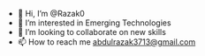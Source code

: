 - 👋 Hi, I’m @Razak0
- 👀 I’m interested in Emerging Technologies
- 💞️ I’m looking to collaborate on new skills 
- 📫 How to reach me abdulrazak3713@gmail.com

<!---
Razak0/Razak0 is a ✨ special ✨ repository because its `README.md` (this file) appears on your GitHub profile.
You can click the Preview link to take a look at your changes.
--->
